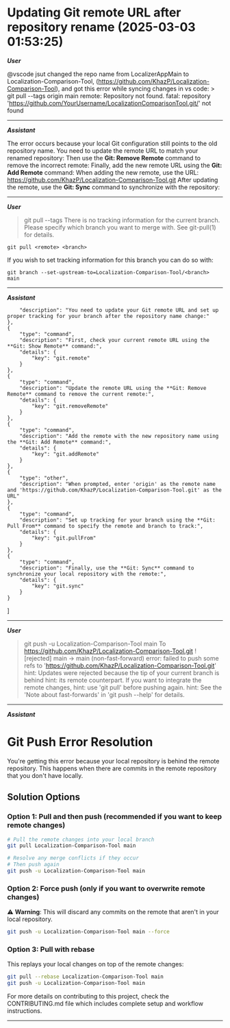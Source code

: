 <!-- Generated by SpecStory -->

# Updating Git remote URL after repository rename (2025-03-03 01:53:25)

_**User**_

@vscode  jsut changed the repo name from LocalizerAppMain to Localization-Comparison-Tool, (https://github.com/KhazP/Localization-Comparison-Tool), and got this error while syncing changes in vs code: > git pull --tags origin main
remote: Repository not found.
fatal: repository 'https://github.com/YourUsername/LocalizationComparisonTool.git/' not found


---

_**Assistant**_

The error occurs because your local Git configuration still points to the old repository name. You need to update the remote URL to match your renamed repository:
Then use the **Git: Remove Remote** command to remove the incorrect remote:
Finally, add the new remote URL using the **Git: Add Remote** command:
When adding the new remote, use the URL: https://github.com/KhazP/Localization-Comparison-Tool.git
After updating the remote, use the **Git: Sync** command to synchronize with the repository:


---

_**User**_

> git pull --tags
There is no tracking information for the current branch.
Please specify which branch you want to merge with.
See git-pull(1) for details.

    git pull <remote> <branch>

If you wish to set tracking information for this branch you can do so with:

    git branch --set-upstream-to=Localization-Comparison-Tool/<branch> main



---

_**Assistant**_

        "description": "You need to update your Git remote URL and set up proper tracking for your branch after the repository name change:"
    },
    {
        "type": "command",
        "description": "First, check your current remote URL using the **Git: Show Remote** command:",
        "details": {
            "key": "git.remote"
        }
    },
    {
        "type": "command",
        "description": "Update the remote URL using the **Git: Remove Remote** command to remove the current remote:",
        "details": {
            "key": "git.removeRemote"
        }
    },
    {
        "type": "command",
        "description": "Add the remote with the new repository name using the **Git: Add Remote** command:",
        "details": {
            "key": "git.addRemote"
        }
    },
    {
        "type": "other",
        "description": "When prompted, enter 'origin' as the remote name and 'https://github.com/KhazP/Localization-Comparison-Tool.git' as the URL"
    },
    {
        "type": "command",
        "description": "Set up tracking for your branch using the **Git: Pull From** command to specify the remote and branch to track:",
        "details": {
            "key": "git.pullFrom"
        }
    },
    {
        "type": "command",
        "description": "Finally, use the **Git: Sync** command to synchronize your local repository with the remote:",
        "details": {
            "key": "git.sync"
        }
    }
]


---

_**User**_

> git push -u Localization-Comparison-Tool main
To https://github.com/KhazP/Localization-Comparison-Tool.git
 ! [rejected]        main -> main (non-fast-forward)
error: failed to push some refs to 'https://github.com/KhazP/Localization-Comparison-Tool.git'
hint: Updates were rejected because the tip of your current branch is behind
hint: its remote counterpart. If you want to integrate the remote changes,
hint: use 'git pull' before pushing again.
hint: See the 'Note about fast-forwards' in 'git push --help' for details.


---

_**Assistant**_

# Git Push Error Resolution

You're getting this error because your local repository is behind the remote repository. This happens when there are commits in the remote repository that you don't have locally.

## Solution Options

### Option 1: Pull and then push (recommended if you want to keep remote changes)

```bash
# Pull the remote changes into your local branch
git pull Localization-Comparison-Tool main

# Resolve any merge conflicts if they occur
# Then push again
git push -u Localization-Comparison-Tool main
```

### Option 2: Force push (only if you want to overwrite remote changes)

⚠️ **Warning**: This will discard any commits on the remote that aren't in your local repository.

```bash
git push -u Localization-Comparison-Tool main --force
```

### Option 3: Pull with rebase

This replays your local changes on top of the remote changes:

```bash
git pull --rebase Localization-Comparison-Tool main
git push -u Localization-Comparison-Tool main
```

For more details on contributing to this project, check the CONTRIBUTING.md file which includes complete setup and workflow instructions.

---

